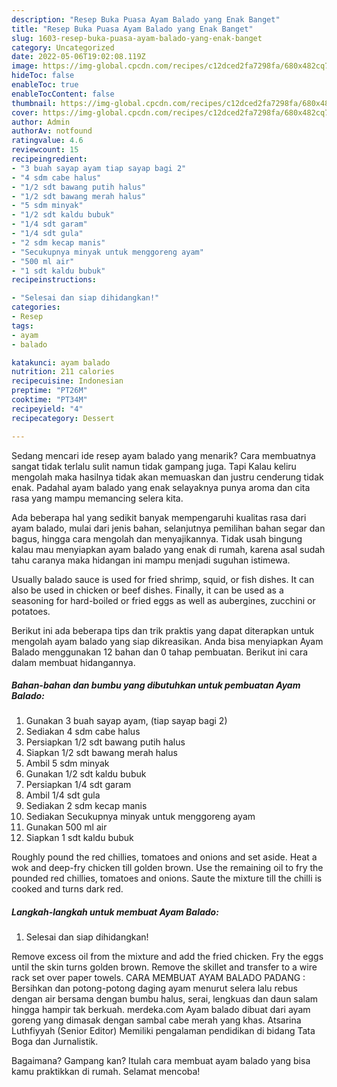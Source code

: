 ```yaml
---
description: "Resep Buka Puasa Ayam Balado yang Enak Banget"
title: "Resep Buka Puasa Ayam Balado yang Enak Banget"
slug: 1603-resep-buka-puasa-ayam-balado-yang-enak-banget
category: Uncategorized
date: 2022-05-06T19:02:08.119Z
image: https://img-global.cpcdn.com/recipes/c12dced2fa7298fa/680x482cq70/ayam-balado-foto-resep-utama.jpg
hideToc: false
enableToc: true
enableTocContent: false
thumbnail: https://img-global.cpcdn.com/recipes/c12dced2fa7298fa/680x482cq70/ayam-balado-foto-resep-utama.jpg
cover: https://img-global.cpcdn.com/recipes/c12dced2fa7298fa/680x482cq70/ayam-balado-foto-resep-utama.jpg
author: Admin
authorAv: notfound
ratingvalue: 4.6
reviewcount: 15
recipeingredient:
- "3 buah sayap ayam tiap sayap bagi 2"
- "4 sdm cabe halus"
- "1/2 sdt bawang putih halus"
- "1/2 sdt bawang merah halus"
- "5 sdm minyak"
- "1/2 sdt kaldu bubuk"
- "1/4 sdt garam"
- "1/4 sdt gula"
- "2 sdm kecap manis"
- "Secukupnya minyak untuk menggoreng ayam"
- "500 ml air"
- "1 sdt kaldu bubuk"
recipeinstructions:

- "Selesai dan siap dihidangkan!"
categories:
- Resep
tags:
- ayam
- balado

katakunci: ayam balado 
nutrition: 211 calories
recipecuisine: Indonesian
preptime: "PT26M"
cooktime: "PT34M"
recipeyield: "4"
recipecategory: Dessert

---
```



Sedang mencari ide resep ayam balado yang menarik? Cara membuatnya sangat tidak terlalu sulit namun tidak gampang juga. Tapi Kalau keliru mengolah maka hasilnya tidak akan memuaskan dan justru cenderung tidak enak. Padahal ayam balado yang enak selayaknya punya aroma dan cita rasa yang mampu memancing selera kita.


Ada beberapa hal yang sedikit banyak mempengaruhi kualitas rasa dari ayam balado, mulai dari jenis bahan, selanjutnya pemilihan bahan segar dan bagus, hingga cara mengolah dan menyajikannya. Tidak usah bingung kalau mau menyiapkan ayam balado yang enak di rumah, karena asal sudah tahu caranya maka hidangan ini mampu menjadi suguhan istimewa.

Usually balado sauce is used for fried shrimp, squid, or fish dishes. It can also be used in chicken or beef dishes. Finally, it can be used as a seasoning for hard-boiled or fried eggs as well as aubergines, zucchini or potatoes.


Berikut ini ada beberapa tips dan trik praktis yang dapat diterapkan untuk mengolah ayam balado yang siap dikreasikan. Anda bisa menyiapkan Ayam Balado menggunakan 12 bahan dan 0 tahap pembuatan. Berikut ini cara dalam membuat hidangannya.

<!--inarticleads1-->

##### Bahan-bahan dan bumbu yang dibutuhkan untuk pembuatan Ayam Balado:

1. Gunakan 3 buah sayap ayam, (tiap sayap bagi 2)
1. Sediakan 4 sdm cabe halus
1. Persiapkan 1/2 sdt bawang putih halus
1. Siapkan 1/2 sdt bawang merah halus
1. Ambil 5 sdm minyak
1. Gunakan 1/2 sdt kaldu bubuk
1. Persiapkan 1/4 sdt garam
1. Ambil 1/4 sdt gula
1. Sediakan 2 sdm kecap manis
1. Sediakan Secukupnya minyak untuk menggoreng ayam
1. Gunakan 500 ml air
1. Siapkan 1 sdt kaldu bubuk


Roughly pound the red chillies, tomatoes and onions and set aside. Heat a wok and deep-fry chicken till golden brown. Use the remaining oil to fry the pounded red chillies, tomatoes and onions. Saute the mixture till the chilli is cooked and turns dark red. 

<!--inarticleads2-->

##### Langkah-langkah untuk membuat Ayam Balado:


1. Selesai dan siap dihidangkan!

Remove excess oil from the mixture and add the fried chicken. Fry the eggs until the skin turns golden brown. Remove the skillet and transfer to a wire rack set over paper towels. CARA MEMBUAT AYAM BALADO PADANG : Bersihkan dan potong-potong daging ayam menurut selera lalu rebus dengan air bersama dengan bumbu halus, serai, lengkuas dan daun salam hingga hampir tak berkuah. merdeka.com Ayam balado dibuat dari ayam goreng yang dimasak dengan sambal cabe merah yang khas. Atsarina Luthfiyyah (Senior Editor) Memiliki pengalaman pendidikan di bidang Tata Boga dan Jurnalistik. 

Bagaimana? Gampang kan? Itulah cara membuat ayam balado yang bisa kamu praktikkan di rumah. Selamat mencoba!
